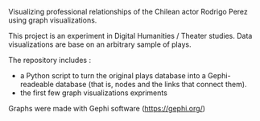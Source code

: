 Visualizing professional relationships of the Chilean actor Rodrigo Perez using graph visualizations.

This project is an experiment in Digital Humanities / Theater studies. Data visualizations are base on an arbitrary sample of plays. 

The repository includes :
- a Python script to turn the original plays database into a Gephi-readeable database (that is, nodes and the links that connect them).
- the first few graph visualizations expriments

Graphs were made with Gephi software (https://gephi.org/)
